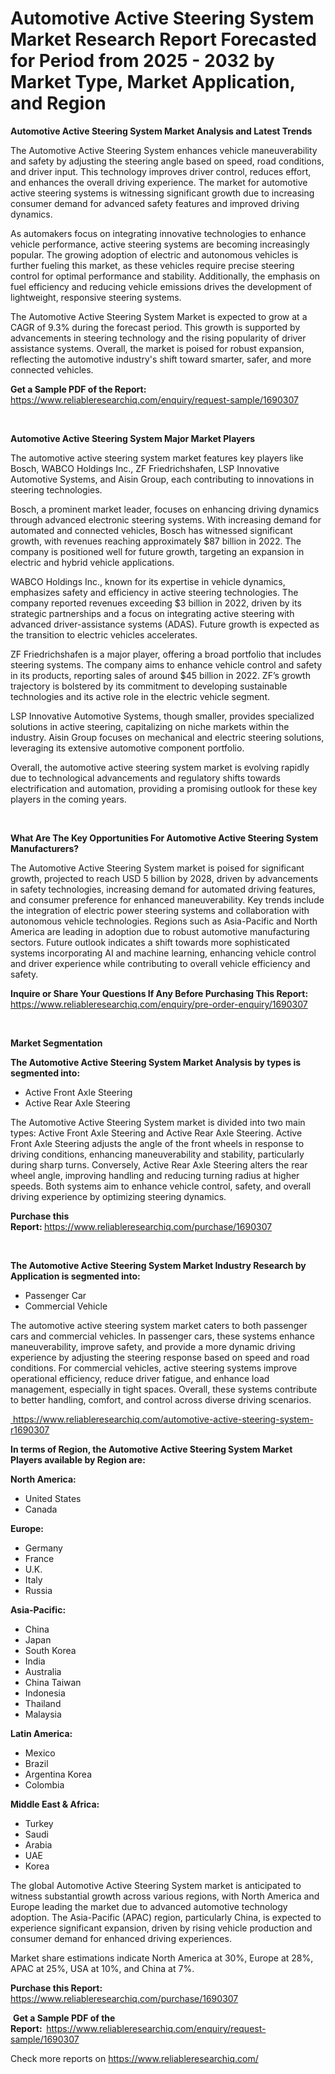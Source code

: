 <p><h1>Automotive Active Steering System Market Research Report Forecasted for Period from 2025 -  2032 by Market Type, Market Application, and Region</h1></p><p><strong>Automotive Active Steering System Market Analysis and Latest Trends</strong></p>
<p><p>The Automotive Active Steering System enhances vehicle maneuverability and safety by adjusting the steering angle based on speed, road conditions, and driver input. This technology improves driver control, reduces effort, and enhances the overall driving experience. The market for automotive active steering systems is witnessing significant growth due to increasing consumer demand for advanced safety features and improved driving dynamics.</p><p>As automakers focus on integrating innovative technologies to enhance vehicle performance, active steering systems are becoming increasingly popular. The growing adoption of electric and autonomous vehicles is further fueling this market, as these vehicles require precise steering control for optimal performance and stability. Additionally, the emphasis on fuel efficiency and reducing vehicle emissions drives the development of lightweight, responsive steering systems.</p><p>The Automotive Active Steering System Market is expected to grow at a CAGR of 9.3% during the forecast period. This growth is supported by advancements in steering technology and the rising popularity of driver assistance systems. Overall, the market is poised for robust expansion, reflecting the automotive industry's shift toward smarter, safer, and more connected vehicles.</p></p>
<p><strong>Get a Sample PDF of the Report:&nbsp;</strong> <a href="https://www.reliableresearchiq.com/enquiry/request-sample/1690307?utm_campaign=3103&utm_medium=2&utm_source=Github&utm_content=ia&utm_term=26032025&utm_id=automotive-active-steering-system">https://www.reliableresearchiq.com/enquiry/request-sample/1690307</a></p>
<p>&nbsp;</p>
<p><strong>Automotive Active Steering System Major Market Players</strong></p>
<p><p>The automotive active steering system market features key players like Bosch, WABCO Holdings Inc., ZF Friedrichshafen, LSP Innovative Automotive Systems, and Aisin Group, each contributing to innovations in steering technologies. </p><p>Bosch, a prominent market leader, focuses on enhancing driving dynamics through advanced electronic steering systems. With increasing demand for automated and connected vehicles, Bosch has witnessed significant growth, with revenues reaching approximately $87 billion in 2022. The company is positioned well for future growth, targeting an expansion in electric and hybrid vehicle applications.</p><p>WABCO Holdings Inc., known for its expertise in vehicle dynamics, emphasizes safety and efficiency in active steering technologies. The company reported revenues exceeding $3 billion in 2022, driven by its strategic partnerships and a focus on integrating active steering with advanced driver-assistance systems (ADAS). Future growth is expected as the transition to electric vehicles accelerates.</p><p>ZF Friedrichshafen is a major player, offering a broad portfolio that includes steering systems. The company aims to enhance vehicle control and safety in its products, reporting sales of around $45 billion in 2022. ZF’s growth trajectory is bolstered by its commitment to developing sustainable technologies and its active role in the electric vehicle segment.</p><p>LSP Innovative Automotive Systems, though smaller, provides specialized solutions in active steering, capitalizing on niche markets within the industry. Aisin Group focuses on mechanical and electric steering solutions, leveraging its extensive automotive component portfolio.</p><p>Overall, the automotive active steering system market is evolving rapidly due to technological advancements and regulatory shifts towards electrification and automation, providing a promising outlook for these key players in the coming years.</p></p>
<p>&nbsp;</p>
<p><strong>What Are The Key Opportunities For Automotive Active Steering System Manufacturers?</strong></p>
<p><p>The Automotive Active Steering System market is poised for significant growth, projected to reach USD 5 billion by 2028, driven by advancements in safety technologies, increasing demand for automated driving features, and consumer preference for enhanced maneuverability. Key trends include the integration of electric power steering systems and collaboration with autonomous vehicle technologies. Regions such as Asia-Pacific and North America are leading in adoption due to robust automotive manufacturing sectors. Future outlook indicates a shift towards more sophisticated systems incorporating AI and machine learning, enhancing vehicle control and driver experience while contributing to overall vehicle efficiency and safety.</p></p>
<p><strong>Inquire or Share Your Questions If Any Before Purchasing This Report:</strong> <a href="https://www.reliableresearchiq.com/enquiry/pre-order-enquiry/1690307?utm_campaign=3103&utm_medium=2&utm_source=Github&utm_content=ia&utm_term=26032025&utm_id=automotive-active-steering-system">https://www.reliableresearchiq.com/enquiry/pre-order-enquiry/1690307</a></p>
<p>&nbsp;</p>
<p><strong>Market Segmentation</strong></p>
<p><strong>The Automotive Active Steering System Market Analysis by types is segmented into:</strong></p>
<p><ul><li>Active Front Axle Steering</li><li>Active Rear Axle Steering</li></ul></p>
<p><p>The Automotive Active Steering System market is divided into two main types: Active Front Axle Steering and Active Rear Axle Steering. Active Front Axle Steering adjusts the angle of the front wheels in response to driving conditions, enhancing maneuverability and stability, particularly during sharp turns. Conversely, Active Rear Axle Steering alters the rear wheel angle, improving handling and reducing turning radius at higher speeds. Both systems aim to enhance vehicle control, safety, and overall driving experience by optimizing steering dynamics.</p></p>
<p><strong>Purchase this Report:&nbsp;</strong><a href="https://www.reliableresearchiq.com/purchase/1690307?utm_campaign=3103&utm_medium=2&utm_source=Github&utm_content=ia&utm_term=26032025&utm_id=automotive-active-steering-system">https://www.reliableresearchiq.com/purchase/1690307</a></p>
<p>&nbsp;</p>
<p><strong>The Automotive Active Steering System Market Industry Research by Application is segmented into:</strong></p>
<p><ul><li>Passenger Car</li><li>Commercial Vehicle</li></ul></p>
<p><p>The automotive active steering system market caters to both passenger cars and commercial vehicles. In passenger cars, these systems enhance maneuverability, improve safety, and provide a more dynamic driving experience by adjusting the steering response based on speed and road conditions. For commercial vehicles, active steering systems improve operational efficiency, reduce driver fatigue, and enhance load management, especially in tight spaces. Overall, these systems contribute to better handling, comfort, and control across diverse driving scenarios.</p></p>
<p><a href="https://www.reliableresearchiq.com/automotive-active-steering-system-r1690307?utm_campaign=3103&utm_medium=2&utm_source=Github&utm_content=ia&utm_term=26032025&utm_id=automotive-active-steering-system">&nbsp;https://www.reliableresearchiq.com/automotive-active-steering-system-r1690307</a></p>
<p><strong>In terms of Region, the Automotive Active Steering System Market Players available by Region are:</strong></p>
<p>
    <p> <strong> North America: </strong>
        <ul>
            <li>United States</li>
            <li>Canada</li>
        </ul>
        </p> 
    <p> <strong> Europe: </strong>
        <ul>
            <li>Germany</li>
            <li>France</li>
            <li>U.K.</li>
            <li>Italy</li>
            <li>Russia</li>
        </ul>
        </p> 
    <p> <strong> Asia-Pacific: </strong>
        <ul>
            <li>China</li>
            <li>Japan</li>
            <li>South Korea</li>
            <li>India</li>
            <li>Australia</li>
            <li>China Taiwan</li>
            <li>Indonesia</li>
            <li>Thailand</li>
            <li>Malaysia</li>
        </ul>
        </p> 
    <p> <strong> Latin America: </strong>
        <ul>
            <li>Mexico</li>
            <li>Brazil</li>
            <li>Argentina Korea</li>
            <li>Colombia</li>
        </ul>
        </p> 
    <p> <strong> Middle East & Africa: </strong>
        <ul>
            <li>Turkey</li>
            <li>Saudi</li>
            <li>Arabia</li>
            <li>UAE</li>
            <li>Korea</li>
        </ul>
    </p>
    </p>
<p><p>The global Automotive Active Steering System market is anticipated to witness substantial growth across various regions, with North America and Europe leading the market due to advanced automotive technology adoption. The Asia-Pacific (APAC) region, particularly China, is expected to experience significant expansion, driven by rising vehicle production and consumer demand for enhanced driving experiences. </p><p>Market share estimations indicate North America at 30%, Europe at 28%, APAC at 25%, USA at 10%, and China at 7%.</p></p>
<p><strong>Purchase this Report: </strong><a href="https://www.reliableresearchiq.com/purchase/1690307?utm_campaign=3103&utm_medium=2&utm_source=Github&utm_content=ia&utm_term=26032025&utm_id=automotive-active-steering-system">https://www.reliableresearchiq.com/purchase/1690307</a></p>
<p>&nbsp;<strong>Get a Sample PDF of the Report:&nbsp;&nbsp;</strong><a href="https://www.reliableresearchiq.com/enquiry/request-sample/1690307?utm_campaign=3103&utm_medium=2&utm_source=Github&utm_content=ia&utm_term=26032025&utm_id=automotive-active-steering-system">https://www.reliableresearchiq.com/enquiry/request-sample/1690307</a></p>
<p><strong></strong></p>
<p>Check more reports on <a href="https://www.reliableresearchiq.com/?utm_campaign=3103&utm_medium=2&utm_source=Github&utm_content=ia&utm_term=26032025&utm_id=automotive-active-steering-system">https://www.reliableresearchiq.com/</a></p>